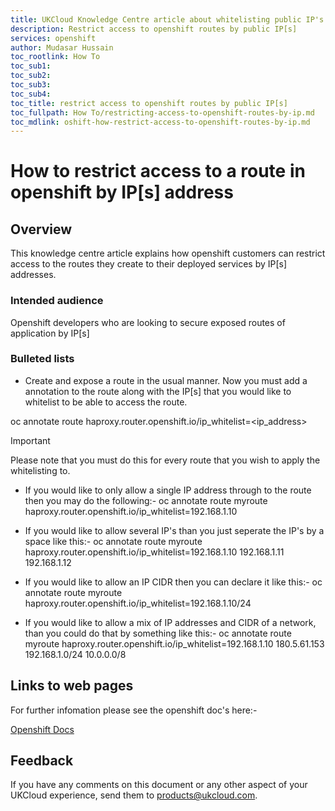 ```yaml
---
title: UKCloud Knowledge Centre article about whitelisting public IP's on your openshift routes | UKCloud Ltd
description: Restrict access to openshift routes by public IP[s]
services: openshift
author: Mudasar Hussain
toc_rootlink: How To
toc_sub1: 
toc_sub2:
toc_sub3:
toc_sub4:
toc_title: restrict access to openshift routes by public IP[s]
toc_fullpath: How To/restricting-access-to-openshift-routes-by-ip.md
toc_mdlink: oshift-how-restrict-access-to-openshift-routes-by-ip.md
---
```


# How to restrict access to a route in openshift by IP[s] address

## Overview

This knowledge centre article explains how openshift customers can restrict access to the routes they create to their deployed services by IP[s] addresses.

### Intended audience

Openshift developers who are looking to secure exposed routes of application by IP[s]

### Bulleted lists

  - Create and expose a route in the usual manner. Now you must add a annotation to the route along with the IP[s] that you would like to whitelist to be able to access the route. 

oc annotate route <name> haproxy.router.openshift.io/ip_whitelist=<ip_address>

> [!IMPORTANT]
> Please note that you must do this for every route that you wish to apply the whitelisting to.

  - If you would like to only allow a single IP address through to the route then you may do the following:-
oc annotate route myroute haproxy.router.openshift.io/ip_whitelist=192.168.1.10


  - If you would like to allow several IP's than you just seperate the IP's by a space like this:-
oc annotate route myroute haproxy.router.openshift.io/ip_whitelist=192.168.1.10 192.168.1.11 192.168.1.12

  - If you would like to allow an IP CIDR then you can declare it like this:-
oc annotate route myroute haproxy.router.openshift.io/ip_whitelist=192.168.1.10/24

  - If you would like to allow a mix of IP addresses and CIDR of a network, than you could do that by something like this:-
oc annotate route myroute haproxy.router.openshift.io/ip_whitelist=192.168.1.10 180.5.61.153 192.168.1.0/24 10.0.0.0/8

## Links to web pages

For further infomation please see the openshift doc's here:-

[Openshift Docs](https://docs.openshift.com/container-platform/3.9/architecture/networking/routes.html)


## Feedback

If you have any comments on this document or any other aspect of your UKCloud experience, send them to <products@ukcloud.com>.